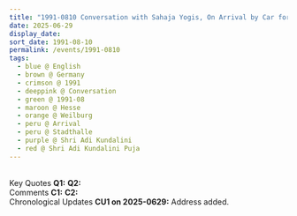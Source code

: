 ```yaml
---
title: "1991-0810 Conversation with Sahaja Yogis, On Arrival by Car for the Evening Program, Stadthalle, Langgasse 25, Weilburg, Hesse, Germany"
date: 2025-06-29
display_date: 
sort_date: 1991-08-10
permalink: /events/1991-0810
tags:
  - blue @ English
  - brown @ Germany
  - crimson @ 1991
  - deeppink @ Conversation
  - green @ 1991-08
  - maroon @ Hesse
  - orange @ Weilburg
  - peru @ Arrival
  - peru @ Stadthalle  
  - purple @ Shri Adi Kundalini
  - red @ Shri Adi Kundalini Puja
---
```


<br>

<wave-list>
  <list-title color="DarkSeaGreen" width="55">Key Quotes</list-title>
  <list-item color="BlanchedAlmond" width="280"><b>Q1:</b> <i></i></list-item>
  <list-item color="Lavender" width="280"><b>Q2:</b> <i></i></list-item>
</wave-list>

<br>

<wave-list>
  <list-title color="DarkSeaGreen" width="55">Comments</list-title>
  <list-item color="BlanchedAlmond" width="280"><b>C1:</b> <i></i></list-item>
  <list-item color="Lavender" width="280"><b>C2:</b> <i></i></list-item>
</wave-list>

<br>

<wave-list>
  <list-title color="DarkSeaGreen" width="110">Chronological Updates</list-title>
  <list-item color="BlanchedAlmond"  width="280"><b>CU1 on 2025-0629:</b> Address added.</list-item>
</wave-list>
